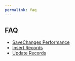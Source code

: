 ```yaml
---
permalink: faq
---
```


## FAQ

- [SaveChanges Performance](/save-changes-performance)
- [Insert Records](/insert-records)
- [Update Records](/update-records)

